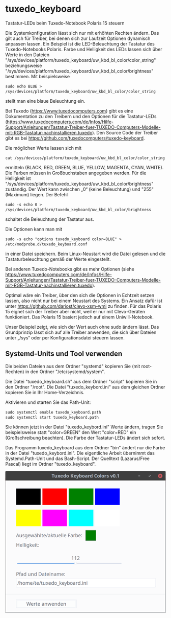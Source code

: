 # tuxedo_keyboard
Tastatur-LEDs beim Tuxedo-Notebook Polaris 15 steuern

Die Systemkonfiguration lässt sich nur mit erhöhten Rechten ändern. Das gilt auch für Treiber, bei denen sich zur Laufzeit Optionen dynamisch anpassen lassen. Ein Beispiel ist die LED-Beleuchtung der Tastatur des Tuxedo-Notebooks Polaris. Farbe und Helligkeit des LEDs lassen sich über Werte in den Dateien "/sys/devices/platform/tuxedo_keyboard/uw_kbd_bl_color/color_string" beziehungsweise "/sys/devices/platform/tuxedo_keyboard/uw_kbd_bl_color/brightness" bestimmen.
Mit beispielsweise
```
sudo echo BLUE > /sys/devices/platform/tuxedo_keyboard/uw_kbd_bl_color/color_string
```
stellt man eine blaue Beleuchtung ein.

Bei Tuxedo (https://www.tuxedocomputers.com) gibt es eine Dokumentation zu den Treibern und den Optionen für die Tastatur-LEDs (https://www.tuxedocomputers.com/de/Infos/Hilfe-Support/Anleitungen/Tastatur-Treiber-fuer-TUXEDO-Computers-Modelle-mit-RGB-Tastatur-nachinstallieren.tuxedo). Den Source Code der Treiber gibt es bei https://github.com/tuxedocomputers/tuxedo-keyboard.

Die möglichen Werte lassen sich mit 
```
cat /sys/devices/platform/tuxedo_keyboard/uw_kbd_bl_color/color_string
```
ermitteln (BLACK, RED, GREEN, BLUE, YELLOW, MAGENTA, CYAN, WHITE). Die Farben müssen in Großbuchstaben angegeben werden. Für die Helligkeit ist "/sys/devices/platform/tuxedo_keyboard/uw_kbd_bl_color/brightness" zuständig. Der Wert kann zwischen „0“ (keine Beleuchtung) und "255" (Maximum) liegen. Der Befehl
```
sudo -s echo 0 > /sys/devices/platform/tuxedo_keyboard/uw_kbd_bl_color/brightness
```
schaltet die Beleuchtung der Tastatur aus.

Die Optionen kann man mit
```
sudo -s echo "options tuxedo_keyboard color=BLUE" > /etc/modprobe.d/tuxedo_keyboard.conf
```
in einer Datei speichern. Beim Linux-Neustart wird die Datei gelesen und die Tastaturbeleuchtung gemäß der Werte eingestellt.

Bei anderen Tuxedo-Notebooks gibt es mehr Optionen (siehe https://www.tuxedocomputers.com/de/Infos/Hilfe-Support/Anleitungen/Tastatur-Treiber-fuer-TUXEDO-Computers-Modelle-mit-RGB-Tastatur-nachinstallieren.tuxedo).

Optimal wäre ein Treiber, über den sich die Optionen in Echtzeit setzen lassen, also nicht nur bei einem Neustart des Systems. Ein Ansatz dafür ist unter https://github.com/dariost/clevo-xsm-wmi zu finden. Für das Polaris 15 eignet sich der Treiber aber nicht, weil er nur mit Clevo-Geräten funktioniert. Das Polaris 15 basiert jedoch auf einem Uniwill-Notebook.

Unser Beispiel zeigt, wie sich der Wert auch ohne sudo ändern lässt. Das Grundprinzip lässt sich auf alle Treiber anwenden, die sich über Dateien unter „/sys“ oder per Konfigurationsdatei steuern lassen.

## Systemd-Units und Tool verwenden

Die beiden Dateien aus dem Ordner "systemd" kopieren Sie (mit root-Rechten) in den Ordner "/etc/systemd/system".

Die Datei "tuxedo_keyboard.sh" aus dem Ordner "script" kopieren Sie in den Ordner "/root". Die Datei "tuxedo_keybord.ini" aus dem gleichen Ordner kopieren Sie in Ihr Home-Verzeichnis.

Aktivieren und starten Sie das Path-Unit:
```
sudo systemctl enable tuxedo_keyboard.path
sudo systemctl start tuxedo_keyboard.path
```
Sie können jetzt in der Datei "tuxedo_keybord.ini" Werte ändern, tragen Sie beispielsweise statt "color=GREEN" den Wert "color=RED" ein (Großschreibung beachten). Die Farbe der Tastatur-LEDs ändert sich sofort.

Das Programm tuxedo_keyboard aus dem Ordner "bin" ändert nur die Farbe in der Datei "tuxedo_keybord.ini". Die eigentliche Arbeit übernimmt das Systemd.Path-Unit und das Bash-Script. Der Quelltext (Lazarus/Free Pascal) liegt im Ordner "tuxedo_keyboard".

![](https://github.com/Myria-de/tuxedo_keyboard/blob/main/images/Tuxedo_Keyboard_GUI.png?raw=true)


